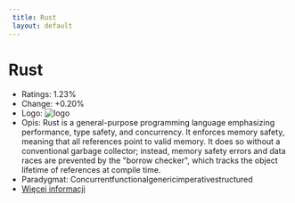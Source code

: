 ```yaml
--- 
 title: Rust 
 layout: default 
--- 
```

# Rust
- Ratings: 1.23%
- Change: +0.20%
- Logo: ![logo](https://www.tiobe.com/wp-content/themes/tiobe/tiobe-index/images/Rust.png)
- Opis: Rust is a general-purpose programming language emphasizing performance, type safety, and concurrency. It enforces memory safety, meaning that all references point to valid memory. It does so without a conventional garbage collector; instead, memory safety errors and data races are prevented by the "borrow checker", which tracks the object lifetime of references at compile time.
- Paradygmat: Concurrentfunctionalgenericimperativestructured
- [Więcej informacji](https://en.wikipedia.org/wiki/Rust_(programming_language))

